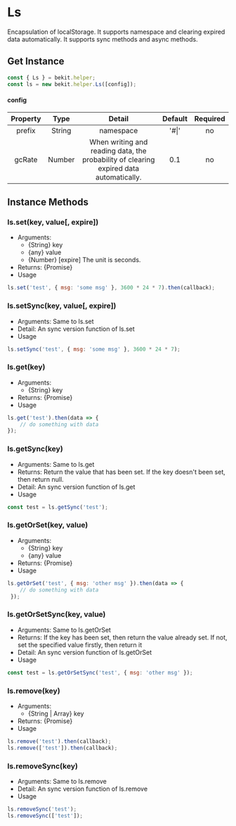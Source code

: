 # Ls
Encapsulation of localStorage. It supports namespace and clearing expired data automatically. It supports sync methods and async methods.

## Get Instance
```javascript
const { Ls } = bekit.helper;
const ls = new bekit.helper.Ls([config]);
```
#### config
|Property|Type|Detail|Default|Required|
|:---:|:---:|:---:|:---:|:---:|
|prefix|String|namespace|'#\|'|no|
|gcRate|Number|When writing and reading data, the probability of clearing expired data automatically.|0.1|no|

## Instance Methods
### ls.set(key, value[, expire])
- Arguments:
  - {String} key
  - {any} value
  - {Number} [expire] The unit is seconds.
- Returns: {Promise}
- Usage
```javascript
ls.set('test', { msg: 'some msg' }, 3600 * 24 * 7).then(callback);
```

### ls.setSync(key, value[, expire])
- Arguments: Same to ls.set
- Detail: An sync version function of ls.set
- Usage
```javascript
ls.setSync('test', { msg: 'some msg' }, 3600 * 24 * 7);
```

### ls.get(key)
- Arguments:
  - {String} key
- Returns: {Promise}
- Usage
```javascript
ls.get('test').then(data => {
    // do something with data
});
```

### ls.getSync(key)
- Arguments: Same to ls.get
- Returns: Return the value that has been set. If the key doesn't been set, then return null.
- Detail: An sync version function of ls.get
- Usage
```javascript
const test = ls.getSync('test');
```


### ls.getOrSet(key, value)
- Arguments:
  - {String} key
  - {any} value
- Returns: {Promise}
- Usage
```javascript
ls.getOrSet('test', { msg: 'other msg' }).then(data => {
    // do something with data
 });
```

### ls.getOrSetSync(key, value)
- Arguments: Same to ls.getOrSet
- Returns: If the key has been set, then return the value already set. If not, set the specified value firstly, then return it
- Detail: An sync version function of ls.getOrSet
- Usage
```javascript
const test = ls.getOrSetSync('test', { msg: 'other msg' });
```

### ls.remove(key)
- Arguments:
  - {String | Array} key
- Returns: {Promise}
- Usage
```javascript
ls.remove('test').then(callback);
ls.remove(['test']).then(callback);
```

### ls.removeSync(key)
- Arguments: Same to ls.remove
- Detail: An sync version function of ls.remove
- Usage
```javascript
ls.removeSync('test');
ls.removeSync(['test']);
```
